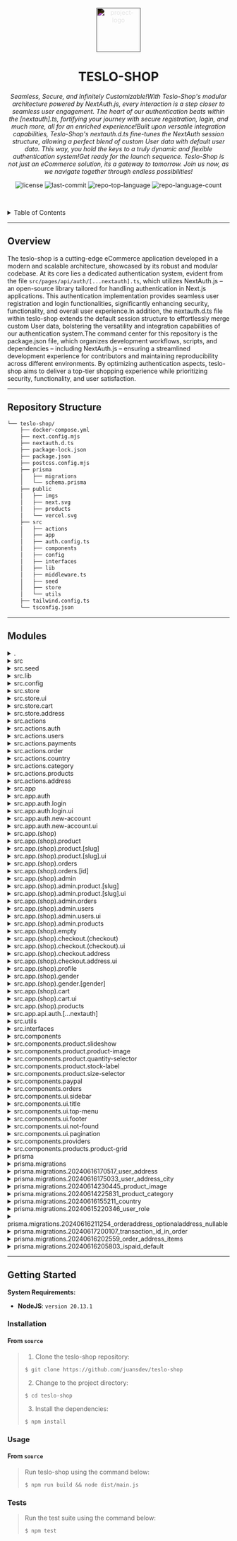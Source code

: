 <p align="center">
  <img src="https://simpleicons.org/icons/nextdotjs.svg" style="filter:invert(1);" width="100" alt="project-logo">
</p>
<p align="center">
    <h1 align="center">TESLO-SHOP</h1>
</p>
<p align="center">
  <em>Seamless, Secure, and Infinitely Customizable!With Teslo-Shop's modular architecture powered by NextAuth.js, every interaction is a step closer to seamless user engagement. The heart of our authentication beats within the [nextauth].ts, fortifying your journey with secure registration, login, and much more, all for an enriched experience!Built upon versatile integration capabilities, Teslo-Shop's nextauth.d.ts fine-tunes the NextAuth session structure, allowing a perfect blend of custom User data with default user data. This way, you hold the keys to a truly dynamic and flexible authentication system!Get ready for the launch sequence. Teslo-Shop is not just an eCommerce solution, its a gateway to tomorrow. Join us now, as we navigate together through endless possibilities!</em>
</p>
<p align="center">
	<img src="https://img.shields.io/github/license/juansdev/teslo-shop?style=default&logo=opensourceinitiative&logoColor=white&color=0080ff" alt="license">
	<img src="https://img.shields.io/github/last-commit/juansdev/teslo-shop?style=default&logo=git&logoColor=white&color=0080ff" alt="last-commit">
	<img src="https://img.shields.io/github/languages/top/juansdev/teslo-shop?style=default&color=0080ff" alt="repo-top-language">
	<img src="https://img.shields.io/github/languages/count/juansdev/teslo-shop?style=default&color=0080ff" alt="repo-language-count">
<p>
<p align="center">
	<!-- default option, no dependency badges. -->
</p>

<br><!-- TABLE OF CONTENTS -->
<details>
  <summary>Table of Contents</summary><br>

- [ Overview](#-overview)
- [ Repository Structure](#-repository-structure)
- [ Modules](#-modules)
- [ Getting Started](#-getting-started)
  - [ Installation](#-installation)
  - [ Usage](#-usage)
  - [ Tests](#-tests)
</details>
<hr>

##  Overview

The teslo-shop is a cutting-edge eCommerce application developed in a modern and scalable architecture, showcased by its robust and modular codebase. At its core lies a dedicated authentication system, evident from the file `src/pages/api/auth/[...nextauth].ts`, which utilizes NextAuth.js – an open-source library tailored for handling authentication in Next.js applications. This authentication implementation provides seamless user registration and login functionalities, significantly enhancing security, functionality, and overall user experience.In addition, the nextauth.d.ts file within teslo-shop extends the default session structure to effortlessly merge custom User data, bolstering the versatility and integration capabilities of our authentication system.The command center for this repository is the package.json file, which organizes development workflows, scripts, and dependencies – including NextAuth.js – ensuring a streamlined development experience for contributors and maintaining reproducibility across different environments. By optimizing authentication aspects, teslo-shop aims to deliver a top-tier shopping experience while prioritizing security, functionality, and user satisfaction.

---

##  Repository Structure

```sh
└── teslo-shop/
    ├── docker-compose.yml
    ├── next.config.mjs
    ├── nextauth.d.ts
    ├── package-lock.json
    ├── package.json
    ├── postcss.config.mjs
    ├── prisma
    │   ├── migrations
    │   └── schema.prisma
    ├── public
    │   ├── imgs
    │   ├── next.svg
    │   ├── products
    │   └── vercel.svg
    ├── src
    │   ├── actions
    │   ├── app
    │   ├── auth.config.ts
    │   ├── components
    │   ├── config
    │   ├── interfaces
    │   ├── lib
    │   ├── middleware.ts
    │   ├── seed
    │   ├── store
    │   └── utils
    ├── tailwind.config.ts
    └── tsconfig.json
```

---

##  Modules

<details closed><summary>.</summary>

| File                                                                                        | Summary                                                                                                                                                                                                                                                                                                                                                                                                                                                                                                                                                                                                                                                                                                                                                                                                                                                                          |
| ---                                                                                         | ---                                                                                                                                                                                                                                                                                                                                                                                                                                                                                                                                                                                                                                                                                                                                                                                                                                                                              |
| [package-lock.json](https://github.com/juansdev/teslo-shop/blob/master/package-lock.json)   | The provided code file is part of the teslo-shop" repository, a web application aimed at eCommerce solutions. Its structure demonstrates a modular and scalable architecture typical for modern applications.In relation to this, the critical file under consideration is `src/pages/api/auth/[...nextauth].ts`, which implements authentication functionalities for user registration, login, and other related operations. The parent repository relies on NextAuth.js (as referenced by `nextauth.d.ts`), an open-source library for handling authentication in Next.js applications.This specific code file serves to enhance the security, functionality, and overall user experience of the teslo-shop application by streamlining various authentication aspects, thereby allowing registered users to seamlessly navigate and engage with the shops eCommerce features. |
| [nextauth.d.ts](https://github.com/juansdev/teslo-shop/blob/master/nextauth.d.ts)           | The nextauth.d.ts extension within the `teslo-shop` repository modifies the NextAuth session structure to seamlessly merge custom User data with default user data, enhancing the versatility and integration capabilities of our authentication system.                                                                                                                                                                                                                                                                                                                                                                                                                                                                                                                                                                                                                         |
| [package.json](https://github.com/juansdev/teslo-shop/blob/master/package.json)             | The `package.json` file within the `teslo-shop` repository serves as its command center, providing instructions for scripts like development, building, and linting. It manages dependencies and devDependencies, such as Next.js, React, NextAuth, TailwindCSS, and Zod, to ensure seamless functioning of a versatile, open-source eCommerce application using cloudinary for images and PayPal for transactions.                                                                                                                                                                                                                                                                                                                                                                                                                                                              |
| [docker-compose.yml](https://github.com/juansdev/teslo-shop/blob/master/docker-compose.yml) | Sets up a persistent PostgreSQL database container named todos-db with the same name as our application's database (configured in.env variables). Provides easy access through port 5432, and automatically starts upon container restart. Syncs the data on your local machine using volumes.                                                                                                                                                                                                                                                                                                                                                                                                                                                                                                                                                                                   |
| [tsconfig.json](https://github.com/juansdev/teslo-shop/blob/master/tsconfig.json)           | Configures TypeScript settings across this teslo-shop project. Enables strict type-checking, JSX support, module resolution, and Next.js integration. Maps `@` aliases to the `src` directory, ensuring consistent import paths. Facilitates a smooth development experience within this progressive web app.                                                                                                                                                                                                                                                                                                                                                                                                                                                                                                                                                                    |
| [tailwind.config.ts](https://github.com/juansdev/teslo-shop/blob/master/tailwind.config.ts) | The Tailwind CSS config file establishes theme parameters and content scope, allowing the application to dynamically apply utility classes based on project files and streamline design consistency throughout components, pages, and app structure.                                                                                                                                                                                                                                                                                                                                                                                                                                                                                                                                                                                                                             |
| [postcss.config.mjs](https://github.com/juansdev/teslo-shop/blob/master/postcss.config.mjs) | Streamlines style consistency across teslo-shop by configuring PostCSS with Tailwind CSS plugins, ensuring visually appealing and accessible user interfaces throughout the application.                                                                                                                                                                                                                                                                                                                                                                                                                                                                                                                                                                                                                                                                                         |
| [next.config.mjs](https://github.com/juansdev/teslo-shop/blob/master/next.config.mjs)       | Sets up Cloudinary as default image source, and activates styled-components compiler for efficient CSS-in-JS styling within the Teslo-Shop project architecture.                                                                                                                                                                                                                                                                                                                                                                                                                                                                                                                                                                                                                                                                                                                 |

</details>

<details closed><summary>src</summary>

| File                                                                                    | Summary                                                                                                                                                                                                                                                                                                                                      |
| ---                                                                                     | ---                                                                                                                                                                                                                                                                                                                                          |
| [middleware.ts](https://github.com/juansdev/teslo-shop/blob/master/src/middleware.ts)   | Empowers authentication across the Teslo-shop application by managing user sessions and access. It utilizes next-auth package and configuration settings from./auth.config. The provided middleware enforces security by matching routes, excluding specified API, static files, and images to ensure a seamless and secure user experience. |
| [auth.config.ts](https://github.com/juansdev/teslo-shop/blob/master/src/auth.config.ts) | Configures NextAuth for teslo-shop by defining authentication rules and callbacks. It secures specific routes based on user role and verifies credentials against a Prisma database, improving the overall applications security.                                                                                                            |

</details>

<details closed><summary>src.seed</summary>

| File                                                                                               | Summary                                                                                                                                                                                                                                                                                                                                                                                                                                                                                                                                                                                                                                                                                         |
| ---                                                                                                | ---                                                                                                                                                                                                                                                                                                                                                                                                                                                                                                                                                                                                                                                                                             |
| [seed.ts](https://github.com/juansdev/teslo-shop/blob/master/src/seed/seed.ts)                     | The given code file, `src/seed/seed.ts`, is a part of the teslo-shop repository which serves as a frontend application for an online electric vehicle (EV) shop. This particular file seeds initial data for the system during the database setup process, specifically utilizing the bcryptjs library to hash and store passwords securely.The use of this script ensures consistency in data by providing predefined items within the system when it is first deployed or reset. In the context of teslo-shops architecture, this file integrates with Prisma-a powerful database tool that enables efficient schema management and seamless database interaction throughout the application. |
| [tsconfig.json](https://github.com/juansdev/teslo-shop/blob/master/src/seed/tsconfig.json)         | Enable stricter type checking: strict' set to true ensures thorough examination of types.* Strengthen null checks: strictNullChecks, strictFunctionTypes, and others, maintain proper handling of null and undefined.* Fortify interop support: esModuleInterop, helps import CommonJS modules seamlessly.* Promote consistent casing in file names: forceConsistentCasingInFileNames ensures compatibility.* Ensure accurate type inferencing: Various optional type strictness settings, like exactOptionalPropertyTypes', enhance precision.                                                                                                                                                 |
| [seed-database.ts](https://github.com/juansdev/teslo-shop/blob/master/src/seed/seed-database.ts)   | This script **clears** existing records from the TesloShop database (products, categories, users, etc.). It then **populates** the database with sample data to create a simulated user environment for testing purposes. The code is part of the `seed` directory within the repository architecture, using Prisma, an efficient database toolkit for TypeScript and Node.js applications.                                                                                                                                                                                                                                                                                                     |
| [seed-countries.ts](https://github.com/juansdev/teslo-shop/blob/master/src/seed/seed-countries.ts) | Visit Caribbean destinations like Saint Vincent and the Grenadines, explore Africas Senegal and South Africa, journey through Europes Sweden, Switzerland, or Spain, traverse Asia's Thailand, Timor-Leste, or Vietnam. Discover unique cultures in each country. Travel awaits you!                                                                                                                                                                                                                                                                                                                                                                                                            |

</details>

<details closed><summary>src.lib</summary>

| File                                                                              | Summary                                                                                                                                                                                                                               |
| ---                                                                               | ---                                                                                                                                                                                                                                   |
| [prisma.ts](https://github.com/juansdev/teslo-shop/blob/master/src/lib/prisma.ts) | Empowers database interactions within the Teslo-shop platform by creating a Prisma client instance and making it globally accessible for seamless access to data models defined in schema.prisma across the application architecture. |

</details>

<details closed><summary>src.config</summary>

| File                                                                               | Summary                                                                                                                                                                                                   |
| ---                                                                                | ---                                                                                                                                                                                                       |
| [fonts.ts](https://github.com/juansdev/teslo-shop/blob/master/src/config/fonts.ts) | Imported custom Google fonts (Inter & Montserrat_Alternates) to control display and header text styles across the application, ensuring consistent and appealing user experience throughout the platform. |

</details>

<details closed><summary>src.store</summary>

| File                                                                              | Summary                                                                                                                                                                                                                                      |
| ---                                                                               | ---                                                                                                                                                                                                                                          |
| [index.ts](https://github.com/juansdev/teslo-shop/blob/master/src/store/index.ts) | Manages state across UI components, cart functionality, and address management in this e-commerce application by consolidating relevant store modules within the centralized store hub for efficient data flow and improved user experience. |

</details>

<details closed><summary>src.store.ui</summary>

| File                                                                                       | Summary                                                                                                                                                                                                            |
| ---                                                                                        | ---                                                                                                                                                                                                                |
| [ui.store.ts](https://github.com/juansdev/teslo-shop/blob/master/src/store/ui/ui.store.ts) | A crucial store for handling side menu functionality, offering open/close actions, maintaining state persistence in our Teslo-shop application, contributing to the seamless browsing experience and fluid design. |

</details>

<details closed><summary>src.store.cart</summary>

| File                                                                                             | Summary                                                                                                                                                                                                                                                                                                                                                        |
| ---                                                                                              | ---                                                                                                                                                                                                                                                                                                                                                            |
| [cart.store.ts](https://github.com/juansdev/teslo-shop/blob/master/src/store/cart/cart.store.ts) | Manages and tracks items in user cart within the Teslo Shop repository. This store enables adding, updating quantity, removing products from, and clearing entire cart using clean functionalities, thereby offering real-time cart data to users. Enhances user shopping experience by providing total cost summary including subtotal, tax, and items count. |

</details>

<details closed><summary>src.store.address</summary>

| File                                                                                                      | Summary                                                                                                                                                                                                                                                                                          |
| ---                                                                                                       | ---                                                                                                                                                                                                                                                                                              |
| [address.store.ts](https://github.com/juansdev/teslo-shop/blob/master/src/store/address/address.store.ts) | Manages user addresses. Implemented via `zustand`, a state management solution for React applications within Teslo-shop, the open-source e-commerce project. The file, `src/store/address/address.store.ts`, persists and handles the current address state for streamlined checkout processing. |

</details>

<details closed><summary>src.actions</summary>

| File                                                                                | Summary                                                                                                                                                                                                                                                                                                     |
| ---                                                                                 | ---                                                                                                                                                                                                                                                                                                         |
| [index.ts](https://github.com/juansdev/teslo-shop/blob/master/src/actions/index.ts) | This action file serves as a central hub for handling various operations, from authenticating users and fetching products, to processing orders, updating user addresses, and handling transactions using popular payment methods like PayPal. It also facilitates roles management for the user dashboard. |

</details>

<details closed><summary>src.actions.auth</summary>

| File                                                                                           | Summary                                                                                                                                                                                                                                                                |
| ---                                                                                            | ---                                                                                                                                                                                                                                                                    |
| [login.ts](https://github.com/juansdev/teslo-shop/blob/master/src/actions/auth/login.ts)       | Authenticates user login for teslo-shop platform, using the signIn function defined in the auth configuration. Errors are handled to display appropriate error messages to users, promoting a seamless authentication process within our web application architecture. |
| [register.ts](https://github.com/juansdev/teslo-shop/blob/master/src/actions/auth/register.ts) | This action file handles incoming requests for user registration by creating and encrypting a password for a new user via the Prisma database and bcryptjs library, ensuring secure account creation in our next-generation online store.                              |
| [logout.ts](https://github.com/juansdev/teslo-shop/blob/master/src/actions/auth/logout.ts)     | Empowering seamless user logout, this action triggers sign-out across authentication services within the Teslo-shop platform. The code resides in the `src/actions/auth/logout.ts` file of the repository structure, fostering secure and convenient user experience.  |

</details>

<details closed><summary>src.actions.users</summary>

| File                                                                                                                  | Summary                                                                                                                                                                                                                                                                                                  |
| ---                                                                                                                   | ---                                                                                                                                                                                                                                                                                                      |
| [change-user-role.ts](https://github.com/juansdev/teslo-shop/blob/master/src/actions/users/change-user-role.ts)       | In the core teslo-shop repository, the changeUserRole function (src/actions/users/change-user-role.ts) facilitates modifying the roles of users in real time, requiring authentication as an admin. This action also refreshes the user listing on the /admin/users page to reflect changes immediately. |
| [get-paginater-users.ts](https://github.com/juansdev/teslo-shop/blob/master/src/actions/users/get-paginater-users.ts) | Implements API for fetching paginated lists of users, ensuring secure access through role verification using the Prisma ORM to query and sort the data in Teslo-Shop.                                                                                                                                    |

</details>

<details closed><summary>src.actions.payments</summary>

| File                                                                                                                         | Summary                                                                                                                                                                                                                                                                                                                                                 |
| ---                                                                                                                          | ---                                                                                                                                                                                                                                                                                                                                                     |
| [paypal-check-payment.ts](https://github.com/juansdev/teslo-shop/blob/master/src/actions/payments/paypal-check-payment.ts)   | Verifies PayPal payments by calling relevant PayPal API endpoints for transaction verification, updates order statuses as paid using the Prisma database, and refreshes affected caches in the Next.js application to ensure data integrity and timely page re-rendering after successful transactions.                                                 |
| [set-transaction-by-id.ts](https://github.com/juansdev/teslo-shop/blob/master/src/actions/payments/set-transaction-by-id.ts) | In the Teslo-Shop project, this file (src/actions/payments/set-transaction-by-id.ts) enables transaction updates for specific orders by communicating with the Prisma database layer to associate each order with its respective transaction ID. This streamlined process ensures seamless management of financial transactions within the application. |

</details>

<details closed><summary>src.actions.order</summary>

| File                                                                                                                    | Summary                                                                                                                                                                                                                                                                                                                                                                           |
| ---                                                                                                                     | ---                                                                                                                                                                                                                                                                                                                                                                               |
| [place-order.ts](https://github.com/juansdev/teslo-shop/blob/master/src/actions/order/place-order.ts)                   | PlaceOrder action allows users to complete transactions by creating new orders within the Teslo Shop app. It calculates subtotals, taxes, and totals for items selected, ensures stock availability, and saves order details along with the users address. This action also manages the orders associated products and their updated stock quantities within the Prisma database. |
| [get-order-by-id.ts](https://github.com/juansdev/teslo-shop/blob/master/src/actions/order/get-order-by-id.ts)           | Validates user authentication before retrieving an order by its unique ID, complete with related order items, address details, and associated product images, while also checking if the requesting user has ownership rights for the order in question, ensuring data integrity in this e-commerce application.                                                                  |
| [get-order-by-user.ts](https://github.com/juansdev/teslo-shop/blob/master/src/actions/order/get-order-by-user.ts)       | This action function, `getOrdersByUser`, fetches and organizes a users past orders along with their shipping information within the Teslo Shops backend architecture using Prisma database interaction and NextAuth authentication.                                                                                                                                               |
| [get-paginated-orders.ts](https://github.com/juansdev/teslo-shop/blob/master/src/actions/order/get-paginated-orders.ts) | Manages user-authenticated requests for paginated order lists in teslo-shop. By utilizing NextAuth and the Prisma database, this action retrieves orders sorted by creation date from the backend and returns the specified page along with total pages and all items on the current page. It ensures data security as only administrators have access to this endpoint.          |

</details>

<details closed><summary>src.actions.country</summary>

| File                                                                                                        | Summary                                                                                                                                                                                            |
| ---                                                                                                         | ---                                                                                                                                                                                                |
| [get-countries.ts](https://github.com/juansdev/teslo-shop/blob/master/src/actions/country/get-countries.ts) | This `getCountries` action fetches all country details sorted by name from the database (Prisma) in the Teslo-shop application, ensuring a user-friendly order for a seamless shopping experience. |

</details>

<details closed><summary>src.actions.category</summary>

| File                                                                                                           | Summary                                                                                                                                                                 |
| ---                                                                                                            | ---                                                                                                                                                                     |
| [get-categories.ts](https://github.com/juansdev/teslo-shop/blob/master/src/actions/category/get-categories.ts) | GetCategories(). It leverages the Prisma database to retrieve all category names, sorted alphabetically, ensuring smooth navigation for customers across product pages. |

</details>

<details closed><summary>src.actions.products</summary>

| File                                                                                                                         | Summary                                                                                                                                                                                                                                                                                                                                                  |
| ---                                                                                                                          | ---                                                                                                                                                                                                                                                                                                                                                      |
| [get-stock-by-slug.ts](https://github.com/juansdev/teslo-shop/blob/master/src/actions/products/get-stock-by-slug.ts)         | Empowers inventory management. The `getStockBySlug` function in the `src/actions/products` directory checks the availability of a specific product using the Prisma database by its unique slug, and returns the stock level or defaults to zero if an error occurs. It contributes significantly to the user shopping experience in the Teslo Shop app. |
| [delete-product-image.ts](https://github.com/juansdev/teslo-shop/blob/master/src/actions/products/delete-product-image.ts)   | Deletes specified image from Cloudinary using provided credentials. Simultaneously removes the associated image record from the repositorys database and triggers caching revalidation on relevant pages, optimizing performance in admin and user interfaces for products.                                                                              |
| [get-product-by-slug.ts](https://github.com/juansdev/teslo-shop/blob/master/src/actions/products/get-product-by-slug.ts)     | Retrieves and processes a product by its unique slug from the database using Prisma in a serverless Next.js environment. The enhanced functionality returns a formatted product object that includes associated product images for seamless display on Teslo-shop frontend.                                                                              |
| [product-pagination.ts](https://github.com/juansdev/teslo-shop/blob/master/src/actions/products/product-pagination.ts)       | Gathers, formats, and returns paginated products along with their thumbnail images within the Teslo-Shop repository. Utilizing the Prisma ORM for database operations, it efficiently serves product listings while maintaining a seamless user experience.                                                                                              |
| [create-update-product.ts](https://github.com/juansdev/teslo-shop/blob/master/src/actions/products/create-update-product.ts) | Accepts FormData for creating/updating products.-Integrates Cloudinary to handle product images.-Enforces database transactions using Prisma.-Revalidates affected URLs after a product update.                                                                                                                                                          |

</details>

<details closed><summary>src.actions.address</summary>

| File                                                                                                                    | Summary                                                                                                                                                                                                                                                                                                                                                                                                           |
| ---                                                                                                                     | ---                                                                                                                                                                                                                                                                                                                                                                                                               |
| [get-user-address.ts](https://github.com/juansdev/teslo-shop/blob/master/src/actions/address/get-user-address.ts)       | This `getUserAddress` action, residing in the teslo-shop repositorys actions/address directory, is responsible for retrieving the shipping address associated with a given user in the applications database by utilizing the Prisma ORM via @/lib/prisma import. If an address is found, it returns anonymized address details along with the corresponding country data, ensuring seamless delivery operations. |
| [set-user-address.ts](https://github.com/juansdev/teslo-shop/blob/master/src/actions/address/set-user-address.ts)       | Manages users address in the teslo-shop by creating, updating, or replacing records with provided details. Ensures user data consistency by verifying if an entry already exists before creating or updating it using the Prisma database in this open-source e-commerce platform architecture.                                                                                                                   |
| [delete-user-address.ts](https://github.com/juansdev/teslo-shop/blob/master/src/actions/address/delete-user-address.ts) | Deletes user addresses from the database through the `prisma` layer, improving data consistency within the Teslo-shop platforms user management system.                                                                                                                                                                                                                                                           |

</details>

<details closed><summary>src.app</summary>

| File                                                                                  | Summary                                                                                                                                                                                                                                                    |
| ---                                                                                   | ---                                                                                                                                                                                                                                                        |
| [globals.css](https://github.com/juansdev/teslo-shop/blob/master/src/app/globals.css) | Customizes global styles for the Teslo-Shop application, leveraging Tailwind CSS utility-first framework to streamline UI components creation while offering responsive and adaptable visuals across different color schemes, animations, and transitions. |
| [layout.tsx](https://github.com/juansdev/teslo-shop/blob/master/src/app/layout.tsx)   | Bootstraps and customizes the base layout for the Teslo Shop application, integrating its chosen typography (inter) with Prismas database-driven dynamic content flow via NextAuth providers.                                                              |

</details>

<details closed><summary>src.app.auth</summary>

| File                                                                                     | Summary                                                                                                                                                                                                                                                                                            |
| ---                                                                                      | ---                                                                                                                                                                                                                                                                                                |
| [layout.tsx](https://github.com/juansdev/teslo-shop/blob/master/src/app/auth/layout.tsx) | In this Next.js application architecture, the `auth/layout.tsx` file serves as a guarded wrapper for all other components. It securely checks if the user is logged in and, if so, redirects them to the home page, ensuring unauthorized users can access only permitted areas of the Tesla Shop. |

</details>

<details closed><summary>src.app.auth.login</summary>

| File                                                                                       | Summary                                                                                                                                                                                                |
| ---                                                                                        | ---                                                                                                                                                                                                    |
| [page.tsx](https://github.com/juansdev/teslo-shop/blob/master/src/app/auth/login/page.tsx) | Facilitates user login within Teslo Shop application by rendering the LoginForm component as part of the frontend layout, ensuring seamless user experience. Aligns with overall project architecture. |

</details>

<details closed><summary>src.app.auth.login.ui</summary>

| File                                                                                                    | Summary                                                                                                                                                                                                                                                                                                                                                                                                |
| ---                                                                                                     | ---                                                                                                                                                                                                                                                                                                                                                                                                    |
| [LoginForm.tsx](https://github.com/juansdev/teslo-shop/blob/master/src/app/auth/login/ui/LoginForm.tsx) | This `LoginForm` component handles user authentication by collecting email and password inputs, validating them with an action (authenticate), and providing relevant error messages or redirecting the user to the dashboard upon successful authentication. It also features a secondary functionality for account creation via link navigation and a loading state management for the login button. |

</details>

<details closed><summary>src.app.auth.new-account</summary>

| File                                                                                             | Summary                                                                                                                                                                                                                                                                                                                                                                          |
| ---                                                                                              | ---                                                                                                                                                                                                                                                                                                                                                                              |
| [page.tsx](https://github.com/juansdev/teslo-shop/blob/master/src/app/auth/new-account/page.tsx) | This code file, located at src/app/auth/new-account/page.tsx, presents a user registration page for the Teslo Shop web application by importing and rendering a RegisterForm component while applying specific styling with the `titleFont` from the config folder. The end goal? To provide an intuitive new account creation process for visitors in this open-source project. |

</details>

<details closed><summary>src.app.auth.new-account.ui</summary>

| File                                                                                                                | Summary                                                                                                                                                                                                                                                                                                                                                                                                                |
| ---                                                                                                                 | ---                                                                                                                                                                                                                                                                                                                                                                                                                    |
| [RegisterForm.tsx](https://github.com/juansdev/teslo-shop/blob/master/src/app/auth/new-account/ui/RegisterForm.tsx) | Registers new user accounts in the TesloShop application. The `RegisterForm.tsx` component facilitates gathering user information via form fields and performs authentication actions using `registerUser()` and `login()`. It displays error messages during registration, offers a login link for users already registered, and ensures user-input validation through `react-hook-form` and custom validation rules. |

</details>

<details closed><summary>src.app.(shop)</summary>

| File                                                                                       | Summary                                                                                                                                                                                                                                                                                                              |
| ---                                                                                        | ---                                                                                                                                                                                                                                                                                                                  |
| [layout.tsx](https://github.com/juansdev/teslo-shop/blob/master/src/app/(shop)/layout.tsx) | A modular design approach for the ShopLayout component wraps user content within an optimized structure, integrating top navigation, sidebar, and footer elements.                                                                                                                                                   |
| [page.tsx](https://github.com/juansdev/teslo-shop/blob/master/src/app/(shop)/page.tsx)     | The `Home` page component, located at `src/app/(shop)/page.tsx`, fetches a paginated list of products from the API and displays them with proper navigation. By implementing efficient pagination, it provides optimized loading experience for users, allowing seamless browsing through large product collections. |

</details>

<details closed><summary>src.app.(shop).product</summary>

| File                                                                                                     | Summary                                                                                                                                                                                                                                                                                                                                             |
| ---                                                                                                      | ---                                                                                                                                                                                                                                                                                                                                                 |
| [not-found.tsx](https://github.com/juansdev/teslo-shop/blob/master/src/app/(shop)/product/not-found.tsx) | Enhances user experience by handling missing product pages. By importing and rendering the PageNotFound component from custom components, this file ensures that when a customer accesses a non-existent product, they are informed appropriately. This seamlessly integrates with the rest of the TesloShop repository structure and architecture. |

</details>

<details closed><summary>src.app.(shop).product.[slug]</summary>

| File                                                                                                  | Summary                                                                                                                                                                                                                                                                                                                               |
| ---                                                                                                   | ---                                                                                                                                                                                                                                                                                                                                   |
| [page.tsx](https://github.com/juansdev/teslo-shop/blob/master/src/app/(shop)/product/[slug]/page.tsx) | Generates dynamic product pages for the Teslo Shop. It fetches product details using action functions based on the slug provided. Metadata is generated dynamically to optimize SEO. The page renders the products images, title, price, and description with an add-to-cart feature. Stock label is also displayed for each product. |

</details>

<details closed><summary>src.app.(shop).product.[slug].ui</summary>

| File                                                                                                               | Summary                                                                                                                                                                                                                               |
| ---                                                                                                                | ---                                                                                                                                                                                                                                   |
| [AddToCart.tsx](https://github.com/juansdev/teslo-shop/blob/master/src/app/(shop)/product/[slug]/ui/AddToCart.tsx) | Enhances e-commerce shopping experience by enabling customers to add products of selected size and quantity to their cart. This React component interacts with the global cart store for seamless checkout process in our Teslo-Shop. |

</details>

<details closed><summary>src.app.(shop).orders</summary>

| File                                                                                          | Summary                                                                                                                                                                                                                                                                                                                                                     |
| ---                                                                                           | ---                                                                                                                                                                                                                                                                                                                                                         |
| [page.tsx](https://github.com/juansdev/teslo-shop/blob/master/src/app/(shop)/orders/page.tsx) | Displays a list of orders for authenticated users in a table format. It retrieves order data via an action function and checks authentication before rendering the page, displaying each orders unique ID, name, status, and See order" button to view more details. This file enhances the user experience in managing their orders within the Teslo Shop. |

</details>

<details closed><summary>src.app.(shop).orders.[id]</summary>

| File                                                                                               | Summary                                                                                                                                                                                                                                                                                                                                                                                                                                                                   |
| ---                                                                                                | ---                                                                                                                                                                                                                                                                                                                                                                                                                                                                       |
| [page.tsx](https://github.com/juansdev/teslo-shop/blob/master/src/app/(shop)/orders/[id]/page.tsx) | This component renders an order page with detailed order information. It displays product details, delivery address, order subtotals, taxes, and total cost. It uses custom hooks to fetch the order based on its ID. It also includes a PayPalButton for order payment. This is integrated in the broader Teslo-Shop applications architecture that encompasses next.js, Prisma for database operations, and several open-source packages for UI components and styling. |

</details>

<details closed><summary>src.app.(shop).admin</summary>

| File                                                                                         | Summary                                                                                                                                                                                                                                                                                                    |
| ---                                                                                          | ---                                                                                                                                                                                                                                                                                                        |
| [page.tsx](https://github.com/juansdev/teslo-shop/blob/master/src/app/(shop)/admin/page.tsx) | Manages admin panel for Teslo Shop, delivering streamlined control interface. Simplifies administration tasks and offers an overview to effectively manage the platforms operation. Part of a comprehensive repository architecture that includes Docker setup, Next.js, Prisma, and Tailwind CSS styling. |

</details>

<details closed><summary>src.app.(shop).admin.product.[slug]</summary>

| File                                                                                                        | Summary                                                                                                                                                                                                                                                                                                                                                                            |
| ---                                                                                                         | ---                                                                                                                                                                                                                                                                                                                                                                                |
| [page.tsx](https://github.com/juansdev/teslo-shop/blob/master/src/app/(shop)/admin/product/[slug]/page.tsx) | Manage and edit products within TesloShops administrative dashboard. This code file enables creation and editing of new and existing product entries, allowing seamless integration with the overall store structure. The functionality is achieved through the `ProductForm` component which communicates with action handlers to fetch and update product data from the backend. |

</details>

<details closed><summary>src.app.(shop).admin.product.[slug].ui</summary>

| File                                                                                                                         | Summary                                                                                                                                                                                                                                                                                                                                                                                 |
| ---                                                                                                                          | ---                                                                                                                                                                                                                                                                                                                                                                                     |
| [ProductForm.tsx](https://github.com/juansdev/teslo-shop/blob/master/src/app/(shop)/admin/product/[slug]/ui/ProductForm.tsx) | The code renders a form for updating product details. It has fields for title, price, and tags (with validation), gender, category (select from dropdown based on available options), inventory (with number input and min=0 validation), sizes (clickable options that are dynamically populated), images input with multiple support, and product image previews with delete buttons. |

</details>

<details closed><summary>src.app.(shop).admin.orders</summary>

| File                                                                                                | Summary                                                                                                                                                                                                                                                                                                                                                                                                                                                                           |
| ---                                                                                                 | ---                                                                                                                                                                                                                                                                                                                                                                                                                                                                               |
| [page.tsx](https://github.com/juansdev/teslo-shop/blob/master/src/app/(shop)/admin/orders/page.tsx) | This source file is a React component called `OrdersPage` within the admin section of the Teslo-Shop application. It displays paginated order listings, each with essential information like ID, customer name, and status, fetched via the `getPaginatedOrders` action. Users can view detailed order information by clicking on links. Navigation to login is redirected if access is unauthorized. This component enhances the admin experience in managing Teslo-Shop orders. |

</details>

<details closed><summary>src.app.(shop).admin.users</summary>

| File                                                                                               | Summary                                                                                                                                                                                                                                                                                  |
| ---                                                                                                | ---                                                                                                                                                                                                                                                                                      |
| [page.tsx](https://github.com/juansdev/teslo-shop/blob/master/src/app/(shop)/admin/users/page.tsx) | Manages user listings for administrators within the Teslo Shop ecosystem. Utilizing pagination, displays a comprehensive table of users. Ensures secure access by redirecting non-authenticated users to the login page. Interacts with actions and components for optimal organization. |

</details>

<details closed><summary>src.app.(shop).admin.users.ui</summary>

| File                                                                                                              | Summary                                                                                                                                                                                                                                                                        |
| ---                                                                                                               | ---                                                                                                                                                                                                                                                                            |
| [UsersTable.tsx](https://github.com/juansdev/teslo-shop/blob/master/src/app/(shop)/admin/users/ui/UsersTable.tsx) | User role management within Teslo Shops Admin interface. **Key Features:** Displays users with their email, full name, and current roles in a table format; allows Admins to modify user roles through a select menu. This promotes efficient control over user access levels. |

</details>

<details closed><summary>src.app.(shop).admin.products</summary>

| File                                                                                                  | Summary                                                                                                                                                                                                                                                                          |
| ---                                                                                                   | ---                                                                                                                                                                                                                                                                              |
| [page.tsx](https://github.com/juansdev/teslo-shop/blob/master/src/app/(shop)/admin/products/page.tsx) | This file is part of an admin dashboard within the Teslo Shop application. It fetches paginated data for products and renders them in a table format, including images, title, price, gender, inventory status, and sizes. Actions for creating a new product are also included. |

</details>

<details closed><summary>src.app.(shop).empty</summary>

| File                                                                                         | Summary                                                                                                                                                                                                                                    |
| ---                                                                                          | ---                                                                                                                                                                                                                                        |
| [page.tsx](https://github.com/juansdev/teslo-shop/blob/master/src/app/(shop)/empty/page.tsx) | Manages the empty cart page presentation in the teslo-shop app architecture. The customized interface displays an icon signifying an empty cart and prompts users to Return to the homepage, ensuring a user-friendly shopping experience. |

</details>

<details closed><summary>src.app.(shop).checkout.(checkout)</summary>

| File                                                                                                       | Summary                                                                                                                                                                                                                                                                                                 |
| ---                                                                                                        | ---                                                                                                                                                                                                                                                                                                     |
| [page.tsx](https://github.com/juansdev/teslo-shop/blob/master/src/app/(shop)/checkout/(checkout)/page.tsx) | Navigates through the checkout process for TesloShop. Displays order verification and editable cart. Renders ProductInCart components and PlaceOrder function to facilitate shopping experience. Interacts with NextAuth and Prisma to manage user authentication and database operations respectively. |

</details>

<details closed><summary>src.app.(shop).checkout.(checkout).ui</summary>

| File                                                                                                                              | Summary                                                                                                                                                                                                                                                                                                                                                                                               |
| ---                                                                                                                               | ---                                                                                                                                                                                                                                                                                                                                                                                                   |
| [ProductsInCart.tsx](https://github.com/juansdev/teslo-shop/blob/master/src/app/(shop)/checkout/(checkout)/ui/ProductsInCart.tsx) | Manages the UI presentation of products in the customers shopping cart. Loads products dynamically using React hooks, fetches data from the store (`useCartStore`) and provides currency-formatted total for each item. Ensures user is redirected to the main page if the cart is empty, optimizing user experience.                                                                                 |
| [PlaceOrder.tsx](https://github.com/juansdev/teslo-shop/blob/master/src/app/(shop)/checkout/(checkout)/ui/PlaceOrder.tsx)         | Streamlines user checkout process for TesloShop. This PlaceOrder component gathers order details, presents total cost, displays terms and conditions, and initiates order placement when Place Order button is clicked. The functionality is part of the larger Next.js architecture, leveraging various libraries, stores, and custom hooks to seamlessly integrate into the overall e-commerce app. |

</details>

<details closed><summary>src.app.(shop).checkout.address</summary>

| File                                                                                                    | Summary                                                                                                                                                                                                                                                                                                              |
| ---                                                                                                     | ---                                                                                                                                                                                                                                                                                                                  |
| [page.tsx](https://github.com/juansdev/teslo-shop/blob/master/src/app/(shop)/checkout/address/page.tsx) | Empowers seamless checkout experience for Teslo-Shop users. This script populates a dynamic country list and fetches the users saved address from the database when needed. It leverages an AddressForm component to securely gather users shipping details, enhancing customer convenience during purchase process. |

</details>

<details closed><summary>src.app.(shop).checkout.address.ui</summary>

| File                                                                                                                     | Summary                                                                                                                                                                                                                                                                                                                                                                                                     |
| ---                                                                                                                      | ---                                                                                                                                                                                                                                                                                                                                                                                                         |
| [AddressForm.tsx](https://github.com/juansdev/teslo-shop/blob/master/src/app/(shop)/checkout/address/ui/AddressForm.tsx) | This React component forms collect user data, including city, country, phone, and checkbox option for address remembering, using the yup library.2. Next Button: The submit button enables user progress, conditionally activated based on the form validity.3. Checkbox Option: A checkbox that allows users to opt in for their address to be remembered, displaying an optional SVG icon and label text. |

</details>

<details closed><summary>src.app.(shop).profile</summary>

| File                                                                                           | Summary                                                                                                                                                                                                                                                          |
| ---                                                                                            | ---                                                                                                                                                                                                                                                              |
| [page.tsx](https://github.com/juansdev/teslo-shop/blob/master/src/app/(shop)/profile/page.tsx) | The `ProfilePage` function, within the `teslo-shop` repositorys architecture, offers users an overview of their profile information by retrieving user data through authenticated sessions and displaying it in a readable JSON format for easier understanding. |

</details>

<details closed><summary>src.app.(shop).gender</summary>

| File                                                                                                    | Summary                                                                                                                                                                                                                                                                                                                         |
| ---                                                                                                     | ---                                                                                                                                                                                                                                                                                                                             |
| [not-found.tsx](https://github.com/juansdev/teslo-shop/blob/master/src/app/(shop)/gender/not-found.tsx) | Manages error handling for missing product categories within our Teslo Shop app. This file imports a custom PageNotFound component to display an error message when a category cannot be found. Integrated with the comprehensive structure of our NextJS-Prisma application, it ensures smooth navigation and user experience. |
| [error.tsx](https://github.com/juansdev/teslo-shop/blob/master/src/app/(shop)/gender/error.tsx)         | Amplifies user experience in Teslo-Shop by handling unforeseen navigation issues. The errorPage in src/app/(shop)/gender/ catches unknown paths and gracefully redirects to a custom error message with the help of the PageNotFound component, ensuring a consistent shopping experience.                                      |

</details>

<details closed><summary>src.app.(shop).gender.[gender]</summary>

| File                                                                                                   | Summary                                                                                                                                                                                                                                                                                                     |
| ---                                                                                                    | ---                                                                                                                                                                                                                                                                                                         |
| [page.tsx](https://github.com/juansdev/teslo-shop/blob/master/src/app/(shop)/gender/[gender]/page.tsx) | Navigate dynamic product pages in Teslo Shop. This codefile handles gender-based page generation for specific categories, such as men, women, and more. It fetches and displays relevant products across various pages using pagination, ensuring seamless user experience on each category's product grid. |

</details>

<details closed><summary>src.app.(shop).cart</summary>

| File                                                                                        | Summary                                                                                                                                                                                                                                                                                      |
| ---                                                                                         | ---                                                                                                                                                                                                                                                                                          |
| [page.tsx](https://github.com/juansdev/teslo-shop/blob/master/src/app/(shop)/cart/page.tsx) | A seamless blend of shopping convenience and efficiency. Display cart items and offer an option for users to continue browsing or checkout with order summary at hand. Empowering a swift transition from browsing to checkout, simplifying the shopping experience in Teslo-Shop ecosystem. |

</details>

<details closed><summary>src.app.(shop).cart.ui</summary>

| File                                                                                                               | Summary                                                                                                                                                                                                                                                                          |
| ---                                                                                                                | ---                                                                                                                                                                                                                                                                              |
| [ProductsInCart.tsx](https://github.com/juansdev/teslo-shop/blob/master/src/app/(shop)/cart/ui/ProductsInCart.tsx) | Displays users cart items in the Teslo Shop, each item showcasing its product image, name, price, and a quantity selector for customization. This component interacts with the store for updating quantities or removing products, ensuring smooth cart management in real-time. |
| [OrderSummary.tsx](https://github.com/juansdev/teslo-shop/blob/master/src/app/(shop)/cart/ui/OrderSummary.tsx)     | Calculates and displays order summary details for the user in this Teslo Shop e-commerce app, including total number of items, subtotal, tax, and overall total, making shopping interactions more convenient by offering a quick glance at purchase details.                    |

</details>

<details closed><summary>src.app.(shop).products</summary>

| File                                                                                            | Summary                                                                                                                                                                                                        |
| ---                                                                                             | ---                                                                                                                                                                                                            |
| [page.tsx](https://github.com/juansdev/teslo-shop/blob/master/src/app/(shop)/products/page.tsx) | ProductsPage** component within **teslo-shop**. This file showcases the core Products Page design for teslo-shops frontend, providing an organized layout to list various products on our e-commerce platform. |

</details>

<details closed><summary>src.app.api.auth.[...nextauth]</summary>

| File                                                                                                   | Summary                                                                                                                                                                                                     |
| ---                                                                                                    | ---                                                                                                                                                                                                         |
| [route.ts](https://github.com/juansdev/teslo-shop/blob/master/src/app/api/auth/[...nextauth]/route.ts) | Streamlines authentication across all user routes by importing necessary handlers from the auth configuration file. This helps maintain secure access controls in the Teslo-shops application architecture. |

</details>

<details closed><summary>src.utils</summary>

| File                                                                                                                      | Summary                                                                                                                                                                                                                                                                                                |
| ---                                                                                                                       | ---                                                                                                                                                                                                                                                                                                    |
| [generatePaginationNumbers.ts](https://github.com/juansdev/teslo-shop/blob/master/src/utils/generatePaginationNumbers.ts) | Generates pagination numbers for user-interface display, optimized for up to 7 pages or beyond when necessary, ensuring efficient navigation experience within the TesloShop.                                                                                                                          |
| [currencyFormat.ts](https://github.com/juansdev/teslo-shop/blob/master/src/utils/currencyFormat.ts)                       | Implements a utility function `currencyFormat` for converting numerical values into formatted USD strings following US English currency style with up to two decimal places. Helps maintain a consistent user-friendly experience when displaying prices within the Teslo Shops frontend application.  |
| [sleep.ts](https://github.com/juansdev/teslo-shop/blob/master/src/utils/sleep.ts)                                         | Streamlines app functions with a simple sleep utility function, improving the responsiveness and flow of the Teslo Shop by pausing execution for a specified number of seconds (1 by default). Enables smoother interactions between various app components and external services in the architecture. |
| [index.ts](https://github.com/juansdev/teslo-shop/blob/master/src/utils/index.ts)                                         | Pagination numbers generation, delay execution via sleep function, and currency formatting. This optimizes user experience and simplifies development across the application.                                                                                                                          |

</details>

<details closed><summary>src.interfaces</summary>

| File                                                                                                                 | Summary                                                                                                                                                                                                                                                                                                                                                                                                                       |
| ---                                                                                                                  | ---                                                                                                                                                                                                                                                                                                                                                                                                                           |
| [category.interface.ts](https://github.com/juansdev/teslo-shop/blob/master/src/interfaces/category.interface.ts)     | The `ICategoryWithId` interface in `src/interfaces/category.interface.ts` provides a structure for organizing data related to shop product categories with unique IDs and names, streamlining interaction between different components within the Teslo-Shop application.                                                                                                                                                     |
| [user.interface.ts](https://github.com/juansdev/teslo-shop/blob/master/src/interfaces/user.interface.ts)             | This interface, located within the `teslo-shop` projects source file hierarchy (`src/interfaces/user.interface.ts`), establishes a structure for user data within our application. It defines essential user attributes such as ID, name, email, role, and optional image information, ensuring uniform handling of user data across the system.                                                                              |
| [country.interface.ts](https://github.com/juansdev/teslo-shop/blob/master/src/interfaces/country.interface.ts)       | The `src/interfaces/country.interface.ts` defines a type (ICountry) for managing geographical entities. By standardizing the data structure, it ensures seamless communication among components, contributing to a clean and scalable architecture in this e-commerce platform.                                                                                                                                               |
| [address.interface.ts](https://github.com/juansdev/teslo-shop/blob/master/src/interfaces/address.interface.ts)       | Structures customer addresses within teslo-shop, standardizing data with required fields including firstName, lastName, address, postalCode, city, country, and phone. Allows for an optional additional address field for enhanced customization of address data.                                                                                                                                                            |
| [pagination.interface.ts](https://github.com/juansdev/teslo-shop/blob/master/src/interfaces/pagination.interface.ts) | Implementing customizable pagination options for API responses Features: Supports specifying page' and take parameters to optimize data retrieval. Encapsulates these settings within a wider data query system, ensuring flexible and efficient query execution in the TesloShop project architecture.                                                                                                                       |
| [index.ts](https://github.com/juansdev/teslo-shop/blob/master/src/interfaces/index.ts)                               | Coordinate application data interactions by defining shared interfaces in `src/interfaces/index.ts`. These interfaces act as blueprints for the structures of product, country, address, PayPal, user, category, and pagination objects across the TesloShop, ensuring consistent communication within the architecture.                                                                                                      |
| [product.interface.ts](https://github.com/juansdev/teslo-shop/blob/master/src/interfaces/product.interface.ts)       | IProduct interface outlines properties for individual products, including descriptions, sizes, tags, genders (men, women, kid, unisex).* ICartProduct specifies necessary details for items in a customer's shopping cart.* IProductImage defines attributes for product images.By standardizing these interfaces, our application ensures consistent data representation across different functionalities of the Teslo-Shop. |
| [paypal.interface.ts](https://github.com/juansdev/teslo-shop/blob/master/src/interfaces/paypal.interface.ts)         | Transforms and validates PayPal order status responses, defining essential attributes such as order ID, status, payment source, purchase units, payer information, amounts, and more. Aligned with the teslo-shop architecture, it enriches the eCommerce platforms scalable payment workflow.                                                                                                                                |

</details>

<details closed><summary>src.components</summary>

| File                                                                                   | Summary                                                                                                                                                                                                                                                                                                     |
| ---                                                                                    | ---                                                                                                                                                                                                                                                                                                         |
| [index.ts](https://github.com/juansdev/teslo-shop/blob/master/src/components/index.ts) | This source file exports various reusable components from the teslo-shop repository, such as TopMenu, Footer, ProductGrid and ProductSlideshow among others. Each component contributes to the creation of an intuitive, user-friendly interface for the eCommerce application in the project architecture. |

</details>

<details closed><summary>src.components.product.slideshow</summary>

| File                                                                                                                                         | Summary                                                                                                                                                                                                                                                                                                                                                                 |
| ---                                                                                                                                          | ---                                                                                                                                                                                                                                                                                                                                                                     |
| [slideshow.css](https://github.com/juansdev/teslo-shop/blob/master/src/components/product/slideshow/slideshow.css)                           | Adopts Swiper library for smooth, interactive image carousel experience. Optimizes images to fill their containers while preserving aspect ratio. Allows partial transparency on non-active thumbnails to improve readability. Configures height, width, and padding of slideshow container. In essence, enhances visual appeal of product galleries within teslo-shop. |
| [ProductMobileSlideshow.tsx](https://github.com/juansdev/teslo-shop/blob/master/src/components/product/slideshow/ProductMobileSlideshow.tsx) | Showcases responsive product image slider component for mobile devices, streamlining display and scrolling functionality within the Teslo-shop repository architecture. Implements Swiper library, leveraging features like pagination, autoplay, and Free Mode to deliver smooth, engaging user experience when browsing products.                                     |
| [ProductSlideshow.tsx](https://github.com/juansdev/teslo-shop/blob/master/src/components/product/slideshow/ProductSlideshow.tsx)             | Delivers a customizable product slideshow component for displaying multiple images of a product. Enables users to scroll through the images with navigation buttons and provides thumbnail view option. Effortlessly adopts various Swiper modules to ensure responsive and seamless user experience. Styles can be easily modified using provided CSS classes.         |

</details>

<details closed><summary>src.components.product.product-image</summary>

| File                                                                                                                         | Summary                                                                                                                                                                                                                                                         |
| ---                                                                                                                          | ---                                                                                                                                                                                                                                                             |
| [ProductImage.tsx](https://github.com/juansdev/teslo-shop/blob/master/src/components/product/product-image/ProductImage.tsx) | Customizes product images display on teslo-shop. Key Features: Provides adaptable width, height, styles, and classnames for each product image while managing mouse hover events, gracefully handling URL sources either within or external to the application. |

</details>

<details closed><summary>src.components.product.quantity-selector</summary>

| File                                                                                                                                     | Summary                                                                                                                                                                                                                                                                                                                  |
| ---                                                                                                                                      | ---                                                                                                                                                                                                                                                                                                                      |
| [QuantitySelector.tsx](https://github.com/juansdev/teslo-shop/blob/master/src/components/product/quantity-selector/QuantitySelector.tsx) | Increases user control within the Teslo Shop by implementing an interactive QuantitySelector component that adjusts product quantity before checkout. This React component facilitates the addition and removal of items in the shopping cart, using clean UI design and reusable Ionic icons for intuitive interaction. |

</details>

<details closed><summary>src.components.product.stock-label</summary>

| File                                                                                                                   | Summary                                                                                                                                                                                                                                                                                            |
| ---                                                                                                                    | ---                                                                                                                                                                                                                                                                                                |
| [StockLabel.tsx](https://github.com/juansdev/teslo-shop/blob/master/src/components/product/stock-label/StockLabel.tsx) | Monitors product availability in the teslo-shop app by fetching stock levels for specified products using a custom action. The StockLabel component dynamically updates the stock count based on data fetched. This enhances user experience by providing real-time stock information to shoppers. |

</details>

<details closed><summary>src.components.product.size-selector</summary>

| File                                                                                                                         | Summary                                                                                                                                                                                                                                                                        |
| ---                                                                                                                          | ---                                                                                                                                                                                                                                                                            |
| [SizeSelector.tsx](https://github.com/juansdev/teslo-shop/blob/master/src/components/product/size-selector/SizeSelector.tsx) | Introduces dynamic size selector for products in teslo-shop. Receives available sizes, selected size, and updates the selection on click events. Aligns with existing architecture by leveraging shared interfaces for type definition and using component naming conventions. |

</details>

<details closed><summary>src.components.paypal</summary>

| File                                                                                                          | Summary                                                                                                                                                                                                                                                                                                                             |
| ---                                                                                                           | ---                                                                                                                                                                                                                                                                                                                                 |
| [PayPalButton.tsx](https://github.com/juansdev/teslo-shop/blob/master/src/components/paypal/PayPalButton.tsx) | Implements custom PayPalButton component (src/components/paypal/PayPalButton.tsx), connecting to @paypal/react-paypal-js library, and manages transaction flow by creating orders & handling on-approve events. Integrates with actions, utils, and config files across projects structure to ensure secure, seamless transactions. |

</details>

<details closed><summary>src.components.orders</summary>

| File                                                                                                        | Summary                                                                                                                                                                                                                      |
| ---                                                                                                         | ---                                                                                                                                                                                                                          |
| [OrderStatus.tsx](https://github.com/juansdev/teslo-shop/blob/master/src/components/orders/OrderStatus.tsx) | The `OrderStatus` component elegantly showcases an orders status, whether its Purchase Pending or Purchase Confirmed, using intuitive color-coded icons and labels that contribute to Teslo-shop's seamless user experience. |

</details>

<details closed><summary>src.components.ui.sidebar</summary>

| File                                                                                                        | Summary                                                                                                                                                                                                                                                                                                                                                                        |
| ---                                                                                                         | ---                                                                                                                                                                                                                                                                                                                                                                            |
| [MenuByRol.tsx](https://github.com/juansdev/teslo-shop/blob/master/src/components/ui/sidebar/MenuByRol.tsx) | This `ItemMenuByFilter` component, residing within TesloShops frontend structure (`src/components/ui/sidebar/MenuByRol.tsx`), serves to conditionally render dynamic menu items based on the authenticated users role and session status. By implementing a flexible system of props, it ensures appropriate UI display for different user states in the application's layout. |
| [Sidebar.tsx](https://github.com/juansdev/teslo-shop/blob/master/src/components/ui/sidebar/Sidebar.tsx)     | This Sidebar.tsx file streamlines navigation by managing menu items based on user authentication and roles. It includes options for login, logout, profile, orders, and admin functionalities such as products, admin orders, and users management within the Teslo-shop application.                                                                                          |

</details>

<details closed><summary>src.components.ui.title</summary>

| File                                                                                              | Summary                                                                                                                                                                                                                                                                                                                                  |
| ---                                                                                               | ---                                                                                                                                                                                                                                                                                                                                      |
| [Title.tsx](https://github.com/juansdev/teslo-shop/blob/master/src/components/ui/title/Title.tsx) | Enhances user interface by defining Title component for page headings and subheadings. Allows developers to easily set titles with optional subtitles using the provided props while inheriting the specified titleFont from config. Customizable via the className prop, contributing to the consistency across the Teslo-shops design. |

</details>

<details closed><summary>src.components.ui.top-menu</summary>

| File                                                                                                     | Summary                                                                                                                                                                                                                                                                                                                |
| ---                                                                                                      | ---                                                                                                                                                                                                                                                                                                                    |
| [TopMenu.tsx](https://github.com/juansdev/teslo-shop/blob/master/src/components/ui/top-menu/TopMenu.tsx) | Display Teslo brand logo with shop subtitle 2. Provides access to main product categories (Men, Women, Kids) 3. Includes search and cart functionalities (with real-time cart item count) 4. Collapses/Expands the menu on smaller screens using responsive design 5. Opens a side menu upon clicking the Menu button. |

</details>

<details closed><summary>src.components.ui.footer</summary>

| File                                                                                                 | Summary                                                                                                                                                                                                                                                                        |
| ---                                                                                                  | ---                                                                                                                                                                                                                                                                            |
| [Footer.tsx](https://github.com/juansdev/teslo-shop/blob/master/src/components/ui/footer/Footer.tsx) | The Footer component within Teslo Shops user interface (UI) framework. This file ensures proper display and linking of the footer text, featuring the brand name and copyright information. It leverages style configurations to maintain consistent typography across the UI. |

</details>

<details closed><summary>src.components.ui.not-found</summary>

| File                                                                                                                | Summary                                                                                                                                                                                                                                                                           |
| ---                                                                                                                 | ---                                                                                                                                                                                                                                                                               |
| [PageNotFound.tsx](https://github.com/juansdev/teslo-shop/blob/master/src/components/ui/not-found/PageNotFound.tsx) | This file contains React component `PageNotFound`. It features an eye-catching 404 code along with descriptive messages and a link to homepage. An astronaut image is displayed on one side, creating an engaging user experience within the Teslo-Shop application architecture. |

</details>

<details closed><summary>src.components.ui.pagination</summary>

| File                                                                                                             | Summary                                                                                                                                                                                                                                                                                                                                                                   |
| ---                                                                                                              | ---                                                                                                                                                                                                                                                                                                                                                                       |
| [Pagination.tsx](https://github.com/juansdev/teslo-shop/blob/master/src/components/ui/pagination/Pagination.tsx) | Generates customizable pagination links for the e-commerce app, allowing users to navigate through pages effectively by dynamically generating URLs and rendering page numbers based on the current and total available page counts. The component utilizes Next.js features like `usePathname`, `useSearchParams`, and adheres to the projects Tailwind CSS style guide. |

</details>

<details closed><summary>src.components.providers</summary>

| File                                                                                                       | Summary                                                                                                                                                                                                                           |
| ---                                                                                                        | ---                                                                                                                                                                                                                               |
| [Providers.tsx](https://github.com/juansdev/teslo-shop/blob/master/src/components/providers/Providers.tsx) | Enhances teslo-shops user experience by seamlessly integrating PayPal payments within the application through the use of the `PayPalScriptProvider` and next-auth for authentication, ensuring secure transactions for customers. |

</details>

<details closed><summary>src.components.products.product-grid</summary>

| File                                                                                                                               | Summary                                                                                                                                                                                                                                                                                                                                                            |
| ---                                                                                                                                | ---                                                                                                                                                                                                                                                                                                                                                                |
| [ProductGridItem.tsx](https://github.com/juansdev/teslo-shop/blob/master/src/components/products/product-grid/ProductGridItem.tsx) | Enhances product display by rendering interactive, image-focused list items within the teslo-shops frontend layout. The component takes advantage of Next.js Link and state management capabilities, utilizing an external interface for product data and a custom ProductImage component for seamless integration with multiple product images and hover effects. |
| [ProductGrid.tsx](https://github.com/juansdev/teslo-shop/blob/master/src/components/products/product-grid/ProductGrid.tsx)         | Manipulates ProductGrid component for teslo-shop. Renders a list of products on webpages, intelligently adjusting layout based on screen size. By employing modular structure, enables seamless integration with other product-related components and APIs. Boosts user experience by arranging items neatly and improving load times.                             |

</details>

<details closed><summary>prisma</summary>

| File                                                                                     | Summary                                                                                                                                                                                                                                                                                                                                                              |
| ---                                                                                      | ---                                                                                                                                                                                                                                                                                                                                                                  |
| [schema.prisma](https://github.com/juansdev/teslo-shop/blob/master/prisma/schema.prisma) | In this Prisma schema file, you define database models for teslo-shop, including products, categories, users, orders, and addresses. It maps out relationships between these models, enabling seamless data interaction in the application. This setup ensures efficient storage, retrieval, and querying of crucial teslo-shop data within its PostgreSQL database. |

</details>

<details closed><summary>prisma.migrations</summary>

| File                                                                                                            | Summary                                                                                                                                                                                                                                                                                                                                                                                                   |
| ---                                                                                                             | ---                                                                                                                                                                                                                                                                                                                                                                                                       |
| [migration_lock.toml](https://github.com/juansdev/teslo-shop/blob/master/prisma/migrations/migration_lock.toml) | In this codebase, youll find the migration_lock.toml' file under prisma/migrations, which serves as a configuration lock for Prisma migration files when using PostgreSQL as database provider within our teslo-shop project. This lockfile ensures only one instance applies migrations at a given time, preventing conflicts and preserving consistency throughout our application's data architecture. |

</details>

<details closed><summary>prisma.migrations.20240616170517_user_address</summary>

| File                                                                                                                            | Summary                                                                                                                                                                                                                                                     |
| ---                                                                                                                             | ---                                                                                                                                                                                                                                                         |
| [migration.sql](https://github.com/juansdev/teslo-shop/blob/master/prisma/migrations/20240616170517_user_address/migration.sql) | Builds data model structure for UserAddress entities in the teslo-shop repository. This migration file defines relationships with Country and User tables, ensuring seamless data flow between user addresses, countries, and users within the application. |

</details>

<details closed><summary>prisma.migrations.20240616175033_user_address_city</summary>

| File                                                                                                                                 | Summary                                                                                                                                                                                                                        |
| ---                                                                                                                                  | ---                                                                                                                                                                                                                            |
| [migration.sql](https://github.com/juansdev/teslo-shop/blob/master/prisma/migrations/20240616175033_user_address_city/migration.sql) | Extends `UserAddress` model by adding city attribute to the database schema. This modification enables more detailed geographical tracking within Teslo Shop's user address data, enhancing delivery and logistics efficiency. |

</details>

<details closed><summary>prisma.migrations.20240614230445_product_image</summary>

| File                                                                                                                             | Summary                                                                                                                                                                                                                                                                                                                  |
| ---                                                                                                                              | ---                                                                                                                                                                                                                                                                                                                      |
| [migration.sql](https://github.com/juansdev/teslo-shop/blob/master/prisma/migrations/20240614230445_product_image/migration.sql) | In this repository, a SQL migration script is implemented for the Prisma framework to establish a ProductImage table connection with an existing Product table. This ensures efficient organization of product images, linking each image with its corresponding product within the teslo-shop application architecture. |

</details>

<details closed><summary>prisma.migrations.20240614225831_product_category</summary>

| File                                                                                                                                | Summary                                                                                                                                                                                                                                                                                                                                                                                                                                                                                                                              |
| ---                                                                                                                                 | ---                                                                                                                                                                                                                                                                                                                                                                                                                                                                                                                                  |
| [migration.sql](https://github.com/juansdev/teslo-shop/blob/master/prisma/migrations/20240614225831_product_category/migration.sql) | In this codebase, the `prisma/migrations/20240614225831_product_category/migration.sql` file sets up product categories and products with various attributes like name, gender, size, stock levels, tags, descriptions, and more in the Teslo-shop repository. The enumerations for Size and Gender types are defined, along with a table to store product information, a unique slug index, and an index to optimize searches by gender. Additionally, it establishes foreign key relationships for a products associated category. |

</details>

<details closed><summary>prisma.migrations.20240616155211_country</summary>

| File                                                                                                                       | Summary                                                                                                                                                                                                                                                           |
| ---                                                                                                                        | ---                                                                                                                                                                                                                                                               |
| [migration.sql](https://github.com/juansdev/teslo-shop/blob/master/prisma/migrations/20240616155211_country/migration.sql) | Manages database schema for teslo-shop e-commerce application by defining a Country table with unique identifier and related attributes. The SQL file enforces a primary key and an unique index for efficient data handling and validation in the backend layer. |

</details>

<details closed><summary>prisma.migrations.20240615220346_user_role</summary>

| File                                                                                                                         | Summary                                                                                                                                                                                                                                                                                                                                |
| ---                                                                                                                          | ---                                                                                                                                                                                                                                                                                                                                    |
| [migration.sql](https://github.com/juansdev/teslo-shop/blob/master/prisma/migrations/20240615220346_user_role/migration.sql) | This migration file within the teslo-shop repository establishes the User entity and its associated properties such as id, name, email, emailVerified, password, role, and image. It also introduces a Role enum for user roles (admin or user). The unique index on email ensures each user has a unique email address in the system. |

</details>

<details closed><summary>prisma.migrations.20240616211254_orderaddress_optionaladdress_nullable</summary>

| File                                                                                                                                                     | Summary                                                                                                                                                                                                                       |
| ---                                                                                                                                                      | ---                                                                                                                                                                                                                           |
| [migration.sql](https://github.com/juansdev/teslo-shop/blob/master/prisma/migrations/20240616211254_orderaddress_optionaladdress_nullable/migration.sql) | Removes null constraint from `optionalAddress` column in OrderAddress table, providing flexibility to accept null values. Key component in ensuring user experience customization within Teslo Shop application's data model. |

</details>

<details closed><summary>prisma.migrations.20240617200107_transaction_id_in_order</summary>

| File                                                                                                                                       | Summary                                                                                                                                                                                                                           |
| ---                                                                                                                                        | ---                                                                                                                                                                                                                               |
| [migration.sql](https://github.com/juansdev/teslo-shop/blob/master/prisma/migrations/20240617200107_transaction_id_in_order/migration.sql) | Enhances transaction management by adding a new transactionId column to the Order table in the application's database schema, allowing for seamless transaction tracking within this open-source e-commerce project (teslo-shop). |

</details>

<details closed><summary>prisma.migrations.20240616202559_order_address_items</summary>

| File                                                                                                                                   | Summary                                                                                                                                                                                                             |
| ---                                                                                                                                    | ---                                                                                                                                                                                                                 |
| [migration.sql](https://github.com/juansdev/teslo-shop/blob/master/prisma/migrations/20240616202559_order_address_items/migration.sql) | Order, OrderItem, and OrderAddress tables, as well as defining relationships with the User, Product, Country, and Address entities, ensuring consistent data flow and integrity throughout our e-commerce platform. |

</details>

<details closed><summary>prisma.migrations.20240616205803_ispaid_default</summary>

| File                                                                                                                              | Summary                                                                                                                                                                                         |
| ---                                                                                                                               | ---                                                                                                                                                                                             |
| [migration.sql](https://github.com/juansdev/teslo-shop/blob/master/prisma/migrations/20240616205803_ispaid_default/migration.sql) | Sets default value for isPaid column in Order table to `false` within database schema, streamlining new order creation in the teslo-shop ecosystem by simplifying data entry for unpaid orders. |

</details>

---

##  Getting Started

**System Requirements:**

* **NodeJS**: `version 20.13.1`

###  Installation

<h4>From <code>source</code></h4>

> 1. Clone the teslo-shop repository:
>
> ```console
> $ git clone https://github.com/juansdev/teslo-shop
> ```
>
> 2. Change to the project directory:
> ```console
> $ cd teslo-shop
> ```
>
> 3. Install the dependencies:
> ```console
> $ npm install
> ```

###  Usage

<h4>From <code>source</code></h4>

> Run teslo-shop using the command below:
> ```console
> $ npm run build && node dist/main.js
> ```

###  Tests

> Run the test suite using the command below:
> ```console
> $ npm test
> ```